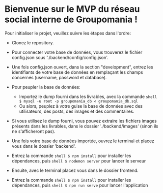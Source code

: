# Bienvenue sur le MVP du réseau social interne de Groupomania !



Pour initialiser le projet, veuillez suivre les étapes dans l'ordre:

- Clonez le repository.

- Pour connecter votre base de données, vous trouverez le fichier config.json sous './backend/config/config.json'.

- Une fois config.json ouvert, dans la section "development", entrez les identifiants de votre base de données en remplaçant les champs concernés (username, password et database).

- Pour peupler la base de données:
  - Importez le dump fourni dans les livrables, avec la commande ```shell $ mysql -u root -p groupomania_db < groupomania_db.sql```
  - Ou alors, peuplez à votre guise la base de données avec des utilisateurs, des posts, des images et des commentaires.

- Si vous utilisez le dump fourni, vous pouvez extraire les fichiers images présents dans les livrables, dans le dossier './backend/images' (sinon ils ne s'afficheront pas).

- Une fois votre base de données importée, ouvrez le terminal et placez vous dans le dossier 'backend'.

- Entrez la commande ```shell $ npm install``` pour installer les dépendances, puis ```shell $ nodemon server``` pour lancer le serveur

- Ensuite, avec le terminal placez vous dans le dossier frontend.

- Entrez la commande ```shell $ npm install``` pour installer les dépendances, puis ```shell $ npm run serve``` pour lancer l'application
